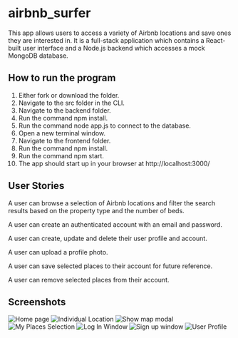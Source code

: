 # airbnb_surfer

This app allows users to access a variety of Airbnb locations and save ones they are interested in.  It is a full-stack application which contains a React-built user interface and a Node.js backend which accesses a mock MongoDB database.  

## How to run the program

1. Either fork or download the folder.
2. Navigate to the src folder in the CLI.
3. Navigate to the backend folder.
4. Run the command npm install.
5. Run the command node app.js to connect to the database.
6. Open a new terminal window.
7. Navigate to the frontend folder.
8. Run the command npm install.
9. Run the command npm start.
10. The app should start up in your browser at http://localhost:3000/

## User Stories

  A user can browse a selection of Airbnb locations and filter the search results based on the property type and the number of beds.
  
  A user can create an authenticated account with an email and password.
  
  A user can create, update and delete their user profile and account.
  
  A user can upload a profile photo.
  
  A user can save selected places to their account for future reference.
  
  A user can remove selected places from their account.

## Screenshots

![Home page](https://github.com/ciarandevelops/airbnb_surfer/assets/143291961/6e897354-8f91-4c6f-b74b-98dbcc2f7f55)
![Individual Location](https://github.com/ciarandevelops/airbnb_surfer/assets/143291961/e6e05dcc-0994-4d99-a4c2-dc10ecbe7e3d)
![Show map modal](https://github.com/ciarandevelops/airbnb_surfer/assets/143291961/c0cf8ded-aadd-4c67-a467-7947ac801369)
![My Places Selection](https://github.com/ciarandevelops/airbnb_surfer/assets/143291961/e8616d84-ef3e-4cce-a3f1-ccb1da466409)
![Log In Window](https://github.com/ciarandevelops/airbnb_surfer/assets/143291961/f4ae5901-682c-4908-9f84-b9257151d076)
![Sign up window](https://github.com/ciarandevelops/airbnb_surfer/assets/143291961/c24c4735-fe3b-4cbf-b1d0-40e3438c16e0)
![User Profile](https://github.com/ciarandevelops/airbnb_surfer/assets/143291961/8b310e47-2243-46c4-98cd-c3d7a5986cfd)






